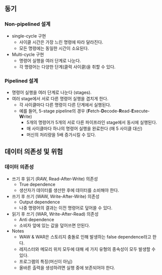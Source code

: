 ## 동기
### Non-pipelined 설계
- single-cycle 구현
	- 사이클 시간은 가장 느린 명령에 따라 달라진다.
	- 모든 명령에는 동일한 시간이 소요된다.
- Multi-cycle 구현
	- 명령어 실행을 여러 단계로 나눈다.
	- 각 명령어는 다양한 단계(클럭 사이클)을 취할 수 있다.
### Pipelined 설계
- 명령어 실행을 여러 단계로 나눈다 (stages).
- 여러 stage에서 서로 다른 명령어 실행을 겹치게 한다.
	- 각 사이클마다 다른 명령이 다른 단계에서 실행된다.
	- 예를 들어, 5-stage pipeline의 경우 (**F**etch-**D**ecode-**R**ead-**E**xecute-**W**rite)
		- 5개의 명령어가 5개의 서로 다른 파이프라인 stage에서 동시에 실행된다.
		- 매 사이클마다 하나의 명령어 실행을 완료한다 (매 5 사이클 대신)
		- 머신의 처리량을 5배 증가시킬 수 있다.

## 데이터 의존성 및 위험
### 데이터 의존성
- 쓰기 후 읽기 (RAW, Read-After-Write) 의존성
	- True dependence
	- 생산자가 데이터를 생산한 후에 데이터를 소비해야 한다.
- 쓰기 후 쓰기 (WAW, Write-After-Write) 의존성
	- Output dependence
	- 나중 명령어의 결과는 이전 명령어로 덮어쓸 수 있다.
- 읽기 후 쓰기 (WAR, Write-After-Read) 의존성
	- Anti dependence
	- 소비자 앞에 있는 값을 덮어쓰면 안된다.
- Notes
	- WAW & WAR은 스토리지 충돌로 인해 발생하는 false dependence라고 한다.
	- 레지스터와 메모리 위치 모두에 대해 세 가지 유형의 종속성이 모두 발생할 수 있다.
	- 프로그램의 특징(머신이 아님)
	- 올바른 출력을 생성하려면 실행 중에 보존되어야 한다.